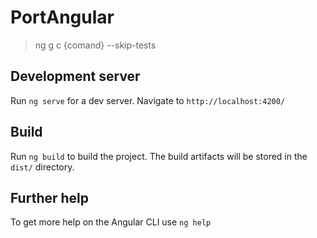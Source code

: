 # PortAngular
> ng g c {comand} --skip-tests 

## Development server

Run `ng serve` for a dev server. Navigate to `http://localhost:4200/`

## Build

Run `ng build` to build the project. The build artifacts will be stored in the `dist/` directory.

## Further help

To get more help on the Angular CLI use `ng help`
